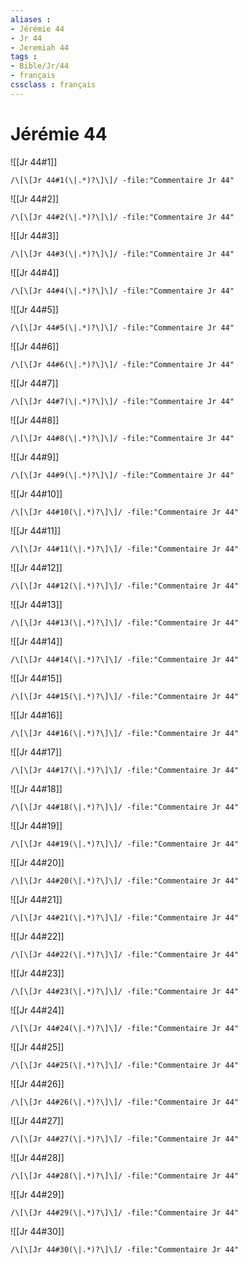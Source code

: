 ```yaml
---
aliases : 
- Jérémie 44
- Jr 44
- Jeremiah 44
tags : 
- Bible/Jr/44
- français
cssclass : français
---
```


# Jérémie 44

![[Jr 44#1]]

```query
/\[\[Jr 44#1(\|.*)?\]\]/ -file:"Commentaire Jr 44"
```

![[Jr 44#2]]

```query
/\[\[Jr 44#2(\|.*)?\]\]/ -file:"Commentaire Jr 44"
```

![[Jr 44#3]]

```query
/\[\[Jr 44#3(\|.*)?\]\]/ -file:"Commentaire Jr 44"
```

![[Jr 44#4]]

```query
/\[\[Jr 44#4(\|.*)?\]\]/ -file:"Commentaire Jr 44"
```

![[Jr 44#5]]

```query
/\[\[Jr 44#5(\|.*)?\]\]/ -file:"Commentaire Jr 44"
```

![[Jr 44#6]]

```query
/\[\[Jr 44#6(\|.*)?\]\]/ -file:"Commentaire Jr 44"
```

![[Jr 44#7]]

```query
/\[\[Jr 44#7(\|.*)?\]\]/ -file:"Commentaire Jr 44"
```

![[Jr 44#8]]

```query
/\[\[Jr 44#8(\|.*)?\]\]/ -file:"Commentaire Jr 44"
```

![[Jr 44#9]]

```query
/\[\[Jr 44#9(\|.*)?\]\]/ -file:"Commentaire Jr 44"
```

![[Jr 44#10]]

```query
/\[\[Jr 44#10(\|.*)?\]\]/ -file:"Commentaire Jr 44"
```

![[Jr 44#11]]

```query
/\[\[Jr 44#11(\|.*)?\]\]/ -file:"Commentaire Jr 44"
```

![[Jr 44#12]]

```query
/\[\[Jr 44#12(\|.*)?\]\]/ -file:"Commentaire Jr 44"
```

![[Jr 44#13]]

```query
/\[\[Jr 44#13(\|.*)?\]\]/ -file:"Commentaire Jr 44"
```

![[Jr 44#14]]

```query
/\[\[Jr 44#14(\|.*)?\]\]/ -file:"Commentaire Jr 44"
```

![[Jr 44#15]]

```query
/\[\[Jr 44#15(\|.*)?\]\]/ -file:"Commentaire Jr 44"
```

![[Jr 44#16]]

```query
/\[\[Jr 44#16(\|.*)?\]\]/ -file:"Commentaire Jr 44"
```

![[Jr 44#17]]

```query
/\[\[Jr 44#17(\|.*)?\]\]/ -file:"Commentaire Jr 44"
```

![[Jr 44#18]]

```query
/\[\[Jr 44#18(\|.*)?\]\]/ -file:"Commentaire Jr 44"
```

![[Jr 44#19]]

```query
/\[\[Jr 44#19(\|.*)?\]\]/ -file:"Commentaire Jr 44"
```

![[Jr 44#20]]

```query
/\[\[Jr 44#20(\|.*)?\]\]/ -file:"Commentaire Jr 44"
```

![[Jr 44#21]]

```query
/\[\[Jr 44#21(\|.*)?\]\]/ -file:"Commentaire Jr 44"
```

![[Jr 44#22]]

```query
/\[\[Jr 44#22(\|.*)?\]\]/ -file:"Commentaire Jr 44"
```

![[Jr 44#23]]

```query
/\[\[Jr 44#23(\|.*)?\]\]/ -file:"Commentaire Jr 44"
```

![[Jr 44#24]]

```query
/\[\[Jr 44#24(\|.*)?\]\]/ -file:"Commentaire Jr 44"
```

![[Jr 44#25]]

```query
/\[\[Jr 44#25(\|.*)?\]\]/ -file:"Commentaire Jr 44"
```

![[Jr 44#26]]

```query
/\[\[Jr 44#26(\|.*)?\]\]/ -file:"Commentaire Jr 44"
```

![[Jr 44#27]]

```query
/\[\[Jr 44#27(\|.*)?\]\]/ -file:"Commentaire Jr 44"
```

![[Jr 44#28]]

```query
/\[\[Jr 44#28(\|.*)?\]\]/ -file:"Commentaire Jr 44"
```

![[Jr 44#29]]

```query
/\[\[Jr 44#29(\|.*)?\]\]/ -file:"Commentaire Jr 44"
```

![[Jr 44#30]]

```query
/\[\[Jr 44#30(\|.*)?\]\]/ -file:"Commentaire Jr 44"
```

